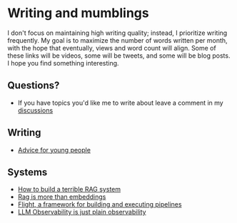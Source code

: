 # Writing and mumblings

I don't focus on maintaining high writing quality; instead, I prioritize writing frequently. My goal is to maximize the number of words written per month, with the hope that eventually, views and word count will align. Some of these links will be videos, some will be tweets, and some will be blog posts. I hope you find something interesting.

## Questions?

- If you have topics you'd like me to write about leave a comment in my [discussions](https://github.com/jxnl/blog/discussions)

## Writing

- [Advice for young people](./posts/advice.md)

## Systems

- [How to build a terrible RAG system](./posts/rag-inverted.md)
- [Rag is more than embeddings](./posts/rag.md)
- [Flight, a framework for building and executing pipelines](./posts/recsys-frameworks.md)
- [LLM Observability is just plain observability](./posts/llmops.md)
